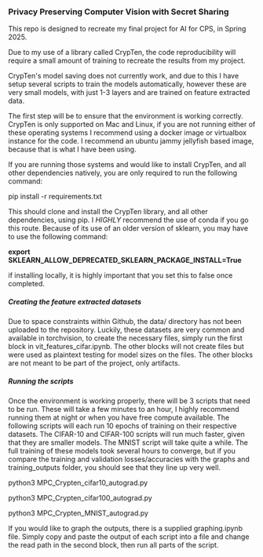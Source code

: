 ### Privacy Preserving Computer Vision with Secret Sharing

This repo is designed to recreate my final project for AI for CPS, in Spring 2025.

Due to my use of a library called CrypTen, the code reproducibility will require a small amount of training to recreate the results from my project. 

CrypTen's model saving does not currently work, and due to this I have setup several scripts to train the models automatically, however these are very small models, with just 1-3 layers and are trained on feature extracted data.

The first step will be to ensure that the environment is working correctly. CrypTen is only supported on Mac and Linux, if you are not running either of these operating systems I recommend using a docker image or virtualbox instance for the code. I recommend an ubuntu jammy jellyfish based image, because that is what I have been using. 

If you are running those systems and would like to install CrypTen, and all other dependencies natively, you are only required to run the following command:

pip install -r requirements.txt

This should clone and install the CrypTen library, and all other dependencies, using pip. I *HIGHLY* recommend the use of conda if you go this route. Because of its use of an older version of sklearn, you may have to use the following command:

**export SKLEARN_ALLOW_DEPRECATED_SKLEARN_PACKAGE_INSTALL=True**

if installing locally, it is highly important that you set this to false once completed.

##### Creating the feature extracted datasets
Due to space constraints within Github, the data/ directory has not been uploaded to the repository. Luckily, these datasets are very common and available in torchvision, to create the necessary files, simply run the first block in vit_features_cifar.ipynb. The other blocks will not create files but were used as plaintext testing for model sizes on the files. The other blocks are not meant to be part of the project, only artifacts.

##### Running the scripts

Once the environment is working properly, there will be 3 scripts that need to be run. These will take a few minutes to an hour, I highly recommend running them at night or when you have free compute available. The following scripts will each run 10 epochs of training on their respective datasets. The CIFAR-10 and CIFAR-100 scripts will run much faster, given that they are smaller models. The MNIST script will take quite a while. The full training of these models took several hours to converge, but if you compare the training and validation losses/accuracies with the graphs and training_outputs folder, you should see that they line up very well.

python3 MPC_Crypten_cifar10_autograd.py

python3 MPC_Crypten_cifar100_autograd.py

python3 MPC_Crypten_MNIST_autograd.py

If you would like to graph the outputs, there is a supplied graphing.ipynb file. Simply copy and paste the output of each script into a file and change the read path in the second block, then run all parts of the script. 
